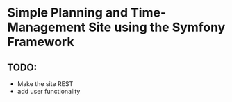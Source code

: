 # Simple Planning and Time-Management Site using the Symfony Framework

## TODO:
* Make the site REST
* add user functionality

